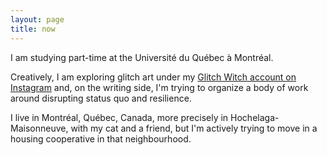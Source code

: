 ```yaml
---
layout: page
title: now
---
```


I am studying part-time at the Université du Québec à Montréal.

Creatively, I am exploring glitch art under my [Glitch Witch account on Instagram](https://www.instagram.com/_theglitchwitch_/) and, on the writing side, I'm trying to organize a body of work around disrupting status quo and resilience.

I live in Montréal, Québec, Canada, more precisely in Hochelaga-Maisonneuve, with my cat and a friend, but I'm actively trying to move in a housing cooperative in that neighbourhood. 



